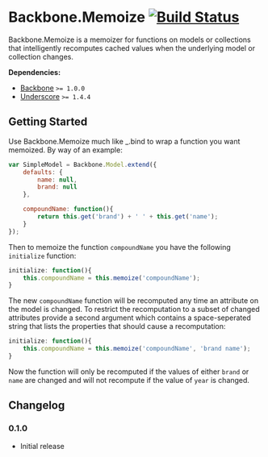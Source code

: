 [travis-badge]: https://api.travis-ci.org/gsmaverick/Backbone.Memoize.png
[travis-link]: https://travis-ci.org/gsmaverick/Backbone.Memoize

# Backbone.Memoize [![Build Status][travis-badge]][travis-link]

Backbone.Memoize is a memoizer for functions on models or collections that intelligently recomputes cached values when the underlying model or collection changes.

**Dependencies:**

  - [Backbone](https://github.com/documentcloud/backbone) `>= 1.0.0`
  - [Underscore](https://github.com/documentcloud/underscore) `>= 1.4.4`

## Getting Started

Use Backbone.Memoize much like _.bind to wrap a function you want memoized.  By way of an example:
```js
var SimpleModel = Backbone.Model.extend({
    defaults: {
        name: null,
        brand: null
    },

    compoundName: function(){
        return this.get('brand') + ' ' + this.get('name');
    }
});
```
Then to memoize the function `compoundName` you have the following `initialize` function:
```js
initialize: function(){
    this.compoundName = this.memoize('compoundName');
}
```
The new `compoundName` function will be recomputed any time an attribute on the model is changed.  To restrict the recomputation to a subset of changed attributes provide a second argument which contains a space-seperated string that lists the properties that should cause a recomputation:
```js
initialize: function(){
    this.compoundName = this.memoize('compoundName', 'brand name');
}
```
Now the function will only be recomputed if the values of either `brand` or `name` are changed and will not recompute if the value of `year` is changed.

## Changelog
### 0.1.0
  - Initial release